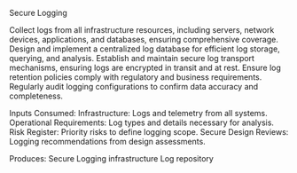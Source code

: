 Secure Logging

Collect logs from all infrastructure resources, including servers, network devices, applications, and databases, ensuring comprehensive coverage.
Design and implement a centralized log database for efficient log storage, querying, and analysis.
Establish and maintain secure log transport mechanisms, ensuring logs are encrypted in transit and at rest.
Ensure log retention policies comply with regulatory and business requirements.
Regularly audit logging configurations to confirm data accuracy and completeness.

Inputs Consumed:
Infrastructure: Logs and telemetry from all systems.
Operational Requirements: Log types and details necessary for analysis.
Risk Register: Priority risks to define logging scope.
Secure Design Reviews: Logging recommendations from design assessments.

Produces:
Secure Logging infrastructure
Log repository
